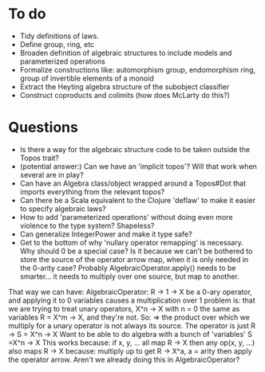 # To do

- Tidy definitions of laws. 
- Define group, ring, etc
- Broaden definition of algebraic structures to include models and parameterized operations
- Formalize constructions like: automorphism group, endomorphism ring, group of invertible elements of a monoid
- Extract the Heyting algebra structure of the subobject classifier
- Construct coproducts and colimits (how does McLarty do this?)

# Questions

- Is there a way for the algebraic structure code to be taken outside the Topos trait?
- (potential answer:) Can we have an 'implicit topos'? Will that work when several are in play?
- Can have an Algebra class/object wrapped around a Topos#Dot that imports everything from the relevant topos?
- Can there be a Scala equivalent to the Clojure 'deflaw' to make it easier to specify algebraic laws?
- How to add 'parameterized operations' without doing even more violence to the type system? Shapeless?
- Can generalize IntegerPower and make it type safe?
- Get to the bottom of why 'nullary operator remapping' is necessary. Why should 0 be a special case? Is it because we
can't be bothered to store the source of the operator arrow map, when it is only needed in the 0-arity case?
Probably AlgebraicOperator.apply() needs to be smarter... it needs to multiply over one source, but map to another.

That way we can have:
  AlgebraicOperator: R -> 1 -> X
be a 0-ary operator, and applying it to 0 variables causes a multiplication over 1
problem is: that we are trying to treat unary operators, X^n -> X with n = 0
the same as variables R = X^m -> X, and they're not. So:
=> the product over which we multiply for a unary operator is not always its source.
The operator is just R -> S = X^n -> X
Want to be able to do algebra with a bunch of 'variables' S =X^n -> X
 This works because:
  if x, y, ... all map R -> X
  then any op(x, y, ...) also maps R -> X because:
  multiply up to get R -> X^a, a = arity
  then apply the operator arrow. Aren't we already doing this in AlgebraicOperator?
